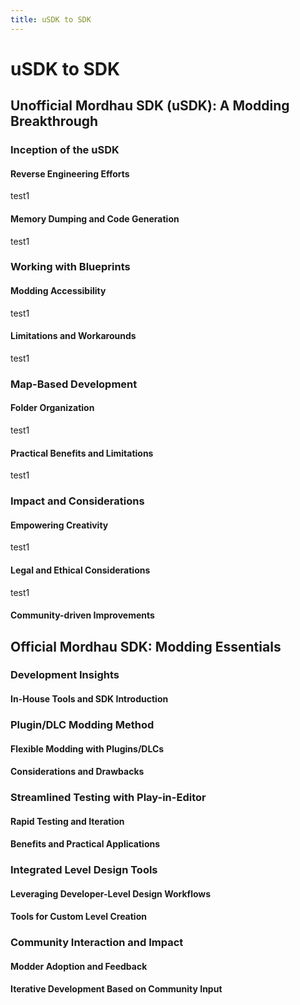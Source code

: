 ```yaml
---
title: uSDK to SDK
---
```

# uSDK to SDK

## Unofficial Mordhau SDK (uSDK): A Modding Breakthrough

### Inception of the uSDK
#### Reverse Engineering Efforts
test1
#### Memory Dumping and Code Generation
test1

### Working with Blueprints
#### Modding Accessibility
test1
#### Limitations and Workarounds
test1

### Map-Based Development
#### Folder Organization
test1
#### Practical Benefits and Limitations
test1

### Impact and Considerations
#### Empowering Creativity
test1
#### Legal and Ethical Considerations
test1
#### Community-driven Improvements

## Official Mordhau SDK: Modding Essentials

### Development Insights
#### In-House Tools and SDK Introduction

### Plugin/DLC Modding Method
#### Flexible Modding with Plugins/DLCs
#### Considerations and Drawbacks

### Streamlined Testing with Play-in-Editor
#### Rapid Testing and Iteration
#### Benefits and Practical Applications

### Integrated Level Design Tools
#### Leveraging Developer-Level Design Workflows
#### Tools for Custom Level Creation

### Community Interaction and Impact
#### Modder Adoption and Feedback
#### Iterative Development Based on Community Input



